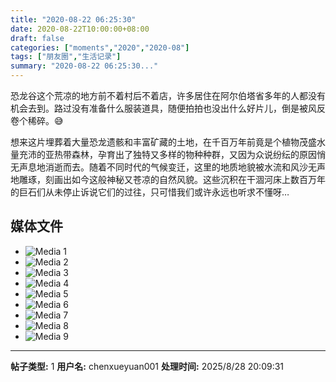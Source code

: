 ```yaml
---
title: "2020-08-22 06:25:30"
date: 2020-08-22T10:00:00+08:00
draft: false
categories: ["moments","2020","2020-08"]
tags: ["朋友圈","生活记录"]
summary: "2020-08-22 06:25:30..."
---
```


恐龙谷这个荒凉的地方前不着村后不着店，许多居住在阿尔伯塔省多年的人都没有机会去到。路过没有准备什么服装道具，随便拍拍也没出什么好片儿，倒是被风反卷个稀碎。😅 

想来这片埋葬着大量恐龙遗骸和丰富矿藏的土地，在千百万年前竟是个植物茂盛水量充沛的亚热带森林，孕育出了独特又多样的物种种群，又因为众说纷纭的原因悄无声息地消逝而去。随着不同时代的气候变迁，这里的地质地貌被水流和风沙无声地雕琢，刻画出如今这般神秘又苍凉的自然风貌。这些沉积在干涸河床上数百万年的巨石们从未停止诉说它们的过往，只可惜我们或许永远也听求不懂呀…

## 媒体文件

- ![Media 1](/Moments/photos/2020-08-22/202008220625300.jpg)
- ![Media 2](/Moments/photos/2020-08-22/202008220625301.jpg)
- ![Media 3](/Moments/photos/2020-08-22/202008220625302.jpg)
- ![Media 4](/Moments/photos/2020-08-22/202008220625303.jpg)
- ![Media 5](/Moments/photos/2020-08-22/202008220625304.jpg)
- ![Media 6](/Moments/photos/2020-08-22/202008220625305.jpg)
- ![Media 7](/Moments/photos/2020-08-22/202008220625306.jpg)
- ![Media 8](/Moments/photos/2020-08-22/202008220625307.jpg)
- ![Media 9](/Moments/photos/2020-08-22/202008220625308.jpg)

---

**帖子类型:** 1
**用户名:** chenxueyuan001
**处理时间:** 2025/8/28 20:09:31